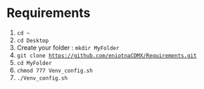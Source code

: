 # Requirements
1. <code>cd ~</code>
2. <code>cd Desktop</code>
3. Create your folder : <code>mkdir MyFolder</code>
4. <code>git clone https://github.com/eniotnaCDMX/Requirements.git</code>
5. <code>cd MyFolder</code>
6. <code>chmod 777 Venv_config.sh</code>
7. <code>./Venv_config.sh</code>





